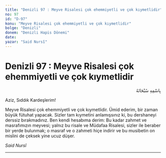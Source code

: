 ```yaml
---
title: "Denizli 97 : Meyve Risalesi çok ehemmiyetli ve çok kıymetlidir"
no: 97
id: "D-97"
konu: "Meyve Risalesi çok ehemmiyetli ve çok kıymetlidir"
bolge: "Denizli"
donem: "Denizli Hapis Dönemi"
date: 
yazar: "Said Nursî"
---
```


# Denizli 97 : Meyve Risalesi çok ehemmiyetli ve çok kıymetlidir

<p class="arabic" dir="rtl" title="Meal: “Her türlü noksan sıfatlardan yüce olan Allah’ın adıyla.”">بِاسْمِهِ سُبْحَانَهُ</p>

Aziz, Sıddık Kardeşlerim!

Meyve Risalesi çok ehemmiyetli ve çok kıymetlidir. Ümid ederim, bir zaman büyük fütuhat yapacak. Sizler tam kıymetini anlamışsınız ki, bu dershaneyi derssiz bırakmadınız. Ben kendi hesabıma derim: Bu kadar zahmet ve masrafımızın meyvesi; yalnız bu risale ve Müdafaa Risalesi, sizler ile beraber bir yerde bulunmak; o masraf ve o zahmeti hiçe indirir ve bu musibetin on mislini de çeksek yine ucuz düşer.

*Said Nursî*

***
